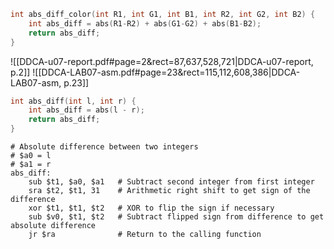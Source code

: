 


```C
int abs_diff_color(int R1, int G1, int B1, int R2, int G2, int B2) {
	int abs_diff = abs(R1-R2) + abs(G1-G2) + abs(B1-B2);
	return abs_diff;
}
```
![[DDCA-u07-report.pdf#page=2&rect=87,637,528,721|DDCA-u07-report, p.2]]
![[DDCA-LAB07-asm.pdf#page=23&rect=115,112,608,386|DDCA-LAB07-asm, p.23]]














```C
int abs_diff(int l, int r) {
	int abs_diff = abs(l - r);
	return abs_diff;
}
```
```
# Absolute difference between two integers
# $a0 = l
# $a1 = r
abs_diff:
	sub $t1, $a0, $a1 	# Subtract second integer from first integer
	sra $t2, $t1, 31 	# Arithmetic right shift to get sign of the difference
	xor $t1, $t1, $t2 	# XOR to flip the sign if necessary
	sub $v0, $t1, $t2 	# Subtract flipped sign from difference to get absolute difference
	jr $ra 				# Return to the calling function

```